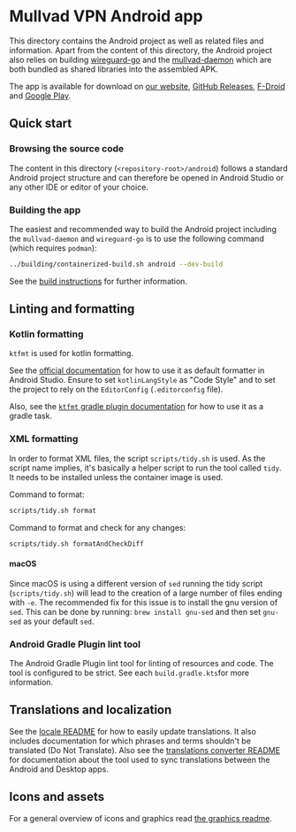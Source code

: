 # Mullvad VPN Android app

This directory contains the Android project as well as related files and information. Apart from the
content of this directory, the Android project also relies on building [wireguard-go](../wireguard/)
and the [mullvad-daemon](../mullvad-daemon/) which are both bundled as shared libraries into the
assembled APK.

The app is available for download on
[our website](https://mullvad.net/download/android/),
[GitHub Releases](https://github.com/mullvad/mullvadvpn-app/releases),
[F-Droid](https://f-droid.org/packages/net.mullvad.mullvadvpn/) and
[Google Play](https://play.google.com/store/apps/details?id=net.mullvad.mullvadvpn).

## Quick start

### Browsing the source code

The content in this directory (`<repository-root>/android`) follows a standard Android project
structure and can therefore be opened in Android Studio or any other IDE or editor of your choice.

### Building the app

The easiest and recommended way to build the Android project including the `mullvad-daemon` and
`wireguard-go` is to use the following command (which requires `podman`):
```bash
../building/containerized-build.sh android --dev-build
```
See the [build instructions](BuildInstructions.md) for further information.

## Linting and formatting

### Kotlin formatting
`ktfmt` is used for kotlin formatting.

See the [official documentation](https://github.com/facebook/ktfmt) for how to use it as default
formatter in Android Studio. Ensure to set `kotlinLangStyle` as "Code Style" and to set the project
to rely on the `EditorConfig` (`.editorconfig` file).

Also, see the [`ktfmt` gradle plugin documentation](https://github.com/cortinico/ktfmt-gradle) for
how to use it as a gradle task.

### XML formatting
In order to format XML files, the script `scripts/tidy.sh` is used. As the script name implies, it's basically a helper script to run the tool called `tidy`. It needs to be installed unless the
container image is used.

Command to format:
```bash
scripts/tidy.sh format
```

Command to format and check for any changes:
```bash
scripts/tidy.sh formatAndCheckDiff
```

#### macOS
Since macOS is using a different version of `sed` running the tidy script (`scripts/tidy.sh`) will 
lead to the creation of a large number of files ending with `-e`. The recommended fix for this 
issue is to install the gnu version of `sed`. This can be done by running:
`brew install gnu-sed` and then set `gnu-sed` as your default `sed`.

### Android Gradle Plugin lint tool

The Android Gradle Plugin lint tool for linting of resources and code. The tool is configured to be
strict. See each `build.gradle.kts`for more information.

## Translations and localization

See the [locale README][gui-locales-readme] for how to easily update translations. It also includes
documentation for which phrases and terms shouldn't be translated (Do Not Translate). Also see the
[translations converter README](translations-converter-readme) for documentation about
the tool used to sync translations between the Android and Desktop apps.

[gui-locales-readme]: ../gui/locales/README.md
[translations-converter-readme]: ./translations-converter/README.md

## Icons and assets

For a general overview of icons and graphics read [the graphics readme](../graphics/README.md).
